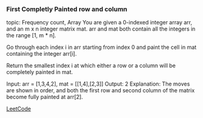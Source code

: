 
### First Completly Painted row and column

topic: Frequency count, Array
You are given a 0-indexed integer array arr, and an m x n integer matrix mat. arr and mat both contain all the integers in the range [1, m * n].

Go through each index i in arr starting from index 0 and paint the cell in mat containing the integer arr[i].

Return the smallest index i at which either a row or a column will be completely painted in mat.

Input: arr = [1,3,4,2], mat = [[1,4],[2,3]]
Output: 2
Explanation: The moves are shown in order, and both the first row and second column of the matrix become fully painted at arr[2].

[LeetCode](https://leetcode.com/problems/first-completely-painted-row-or-column/description/?envType=daily-question&envId=2025-01-20)